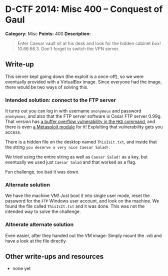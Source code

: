 # D-CTF 2014: Misc 400 – Conquest of Gaul

**Category:** Misc
**Points:** 400
**Description:**

> Enter Caesar vault sit at his desk and look for the hidden cabinet box! 10.66.66.3. Don't forget to switch the VPN server.

## Write-up

This server kept going down (the exploit is a once-off), so we were eventually provided with a VirtualBox image. Since everyone had the image, there would be two ways of solving this.

### Intended solution: connect to the FTP server

It turns out you can log in with username `anonymous` and password `anonymous`, and also that the FTP server software is Cesar FTP server 0.99g. That version has [a buffer overflow vulnerability in the `MKD` command](http://secunia.com/advisories/20574/), and there is even [a Metasploit module](http://www.exploit-db.com/exploits/16713/) for it! Exploiting that vulnerability gets you access.

There is a hidden file on the desktop named `ThisIsit.txt`, and inside that the string `you deserve a very nice Caesar Salad!`.

We tried using the entire string as well as `Caesar Salad!` as a key, but eventually we used just `Caesar Salad` and that worked as a flag.

Fun challenge, too bad it was down.

### Alternate solution

We have the machine VM! Just boot it into single user mode, reset the password for the `FTP` Windows user account, and look on the machine. We found the file called `ThisIsIt.txt` and it was done. This was not the intended way to solve the challenge.

### Altnerate alternate solution

Even easier, after they handed out the VM image: Simply mount the .vdi and have a look at the file directly.

## Other write-ups and resources

* none yet
